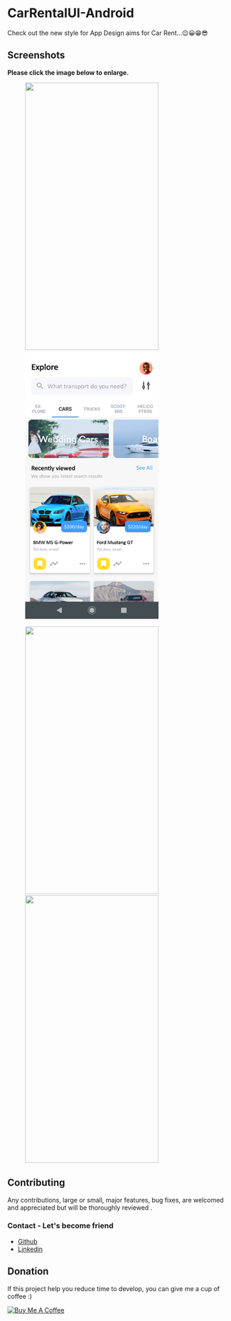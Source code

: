 # CarRentalUI-Android
Check out the new style for App Design aims for Car Rent...😉😀😁😎

## Screenshots

**Please click the image below to enlarge.**

<img src="https://github.com/Shashank02051997/CarRentalUI-Android/blob/master/Screenshots/Screenshot_20190413-150346.png" height="600" width="300" hspace="40"><img src="https://github.com/Vikramkumarx/Car-rental/blob/main/Screenshots/Screenshot_20190413-150350.png" height="600" width="300" hspace="40">

<img src="https://github.com/Shashank02051997/CarRentalUI-Android/blob/master/Screenshots/Screenshot_20190413-150418.png" height="600" width="300" hspace="40"><img src="https://github.com/Shashank02051997/CarRentalUI-Android/blob/master/Screenshots/Screenshot_20190413-150423.png" height="600" width="300" hspace="40">

## Contributing



Any contributions, large or small, major features, bug fixes, are welcomed and appreciated
but will be thoroughly reviewed .

### Contact - Let's become friend

- [Github](https://github.com/Vikramkumarx)
- [Linkedin](https://www.linkedin.com/in/vikram-kumar-51b9a1247/)

## Donation
If this project help you reduce time to develop, you can give me a cup of coffee :) 

<a href="https://www.buymeacoffee.com/mXUuDW7" target="_blank"><img src="https://bmc-cdn.nyc3.digitaloceanspaces.com/BMC-button-images/custom_images/orange_img.png" alt="Buy Me A Coffee" style="height: auto !important;width: auto !important;" ></a>
